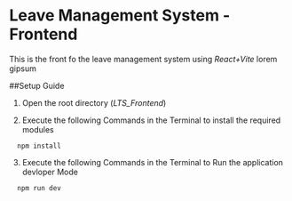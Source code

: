 # Leave Management System - Frontend

This is the front fo the leave management system using *React+Vite* lorem gipsum

##Setup Guide
1. Open the root directory (*LTS_Frontend*)

2. Execute the following Commands in the Terminal to install the required modules
```Bash/CMD/
  npm install
```
3. Execute the following Commands in the Terminal to Run the application devloper Mode
```Bash/CMD/
  npm run dev
```

